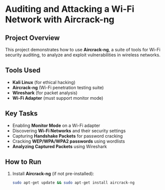 # Auditing and Attacking a Wi-Fi Network with Aircrack-ng

## Project Overview
This project demonstrates how to use **Aircrack-ng**, a suite of tools for Wi-Fi security auditing, to analyze and exploit vulnerabilities in wireless networks.

## Tools Used
- **Kali Linux** (for ethical hacking)
- **Aircrack-ng** (Wi-Fi penetration testing suite)
- **Wireshark** (for packet analysis)
- **Wi-Fi Adapter** (must support monitor mode)

## Key Tasks
- Enabling **Monitor Mode** on a Wi-Fi adapter
- Discovering **Wi-Fi Networks** and their security settings
- Capturing **Handshake Packets** for password cracking
- Cracking **WEP/WPA/WPA2 passwords** using wordlists
- **Analyzing Captured Packets** using Wireshark

## How to Run
1. Install **Aircrack-ng** (if not pre-installed):
   ```sh
   sudo apt-get update && sudo apt-get install aircrack-ng
